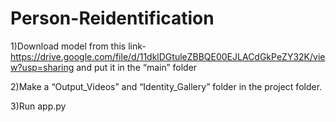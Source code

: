 # Person-Reidentification

1)Download model from this link- https://drive.google.com/file/d/11dklDGtuleZBBQE00EJLACdGkPeZY32K/view?usp=sharing   and put it in the “main” folder

2)Make a “Output_Videos” and “Identity_Gallery” folder in the project folder.

3)Run app.py
